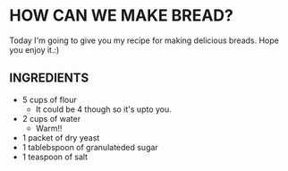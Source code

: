 # HOW CAN WE MAKE BREAD?
Today I'm going to give you my recipe for making delicious breads. Hope you enjoy it.:)
## INGREDIENTS
* 5 cups of flour
   * It could be 4 though so it's upto you.
* 2 cups of water
   * Warm!!
* 1 packet of dry yeast 
* 1 tablebspoon of granulateded sugar
* 1 teaspoon of salt



